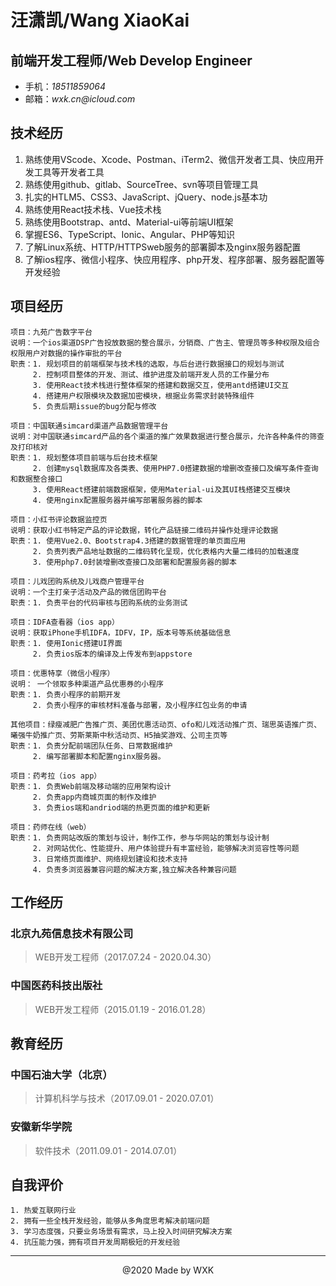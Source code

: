 # 汪潇凯/Wang XiaoKai
## 前端开发工程师/Web Develop Engineer

- 手机：_18511859064_
- 邮箱：_wxk.cn@icloud.com_

## 技术经历
1. 熟练使用VScode、Xcode、Postman、iTerm2、微信开发者工具、快应用开发工具等开发者工具
2. 熟练使用github、gitlab、SourceTree、svn等项目管理工具
3. 扎实的HTLM5、CSS3、JavaScript、jQuery、node.js基本功
4. 熟练使用React技术栈、Vue技术栈
5. 熟练使用Bootstrap、antd、Material-ui等前端UI框架
6. 掌握ES6、TypeScript、Ionic、Angular、PHP等知识
7. 了解Linux系统、HTTP/HTTPSweb服务的部署脚本及nginx服务器配置
8. 了解ios程序、微信小程序、快应用程序、php开发、程序部署、服务器配置等开发经验

## 项目经历

    项目：九苑广告数字平台
    说明：一个ios渠道DSP广告投放数据的整合展示，分销商、广告主、管理员等多种权限及组合权限用户对数据的操作审批的平台
    职责：1. 规划项目的前端框架与技术栈的选取，与后台进行数据接口的规划与测试
         2. 控制项目整体的开发、测试、维护进度及前端开发人员的工作量分布
         3. 使用React技术栈进行整体框架的搭建和数据交互，使用antd搭建UI交互
         4. 搭建用户权限模块及数据加密模块，根据业务需求封装特殊组件
         5. 负责后期issue的bug分配与修改

    项目：中国联通simcard渠道产品数据管理平台
    说明：对中国联通simcard产品的各个渠道的推广效果数据进行整合展示，允许各种条件的筛查及打印核对
    职责：1. 规划整体项目前端与后台技术框架
         2. 创建mysql数据库及各类表、使用PHP7.0搭建数据的增删改查接口及编写条件查询和数据整合接口
         3. 使用React搭建前端数据框架，使用Material-ui及其UI栈搭建交互模块
         4. 使用nginx配置服务器并编写部署服务器的脚本

    项目：小红书评论数据监控页
    说明：获取小红书特定产品的评论数据，转化产品链接二维码并操作处理评论数据
    职责：1. 使用Vue2.0、Bootstrap4.3搭建的数据管理的单页面应用
         2. 负责列表产品地址数据的二维码转化呈现，优化表格内大量二维码的加载速度
         3. 使用php7.0封装增删改查接口及部署和配置服务器的脚本

    项目：儿戏团购系统及儿戏商户管理平台
    说明：一个主打亲子活动及产品的微信团购平台
    职责：1. 负责平台的代码审核与团购系统的业务测试

    项目：IDFA查看器（ios app）
    说明：获取iPhone手机IDFA，IDFV，IP，版本号等系统基础信息
    职责：1. 使用Ionic搭建UI界面
         2. 负责ios版本的编译及上传发布到appstore

    项目：优惠特享（微信小程序）
    说明： 一个领取多种渠道产品优惠券的小程序
    职责：1. 负责小程序的前期开发
         2. 负责小程序的审核材料准备与部署，及小程序红包业务的申请

    其他项目：绿瘦减肥广告推广页、美团优惠活动页、ofo和儿戏活动推广页、瑞思英语推广页、曦强牛奶推广页、劳斯莱斯中秋活动页、H5抽奖游戏、公司主页等
    职责：1. 负责分配前端团队任务、日常数据维护
         2. 编写部署脚本和配置nginx服务器。

    项目：药考拉（ios app）
    职责：1. 负责Web前端及移动端的应用架构设计
         2. 负责app内商城页面的制作及维护
         3. 负责ios端和andriod端的热更页面的维护和更新
         
    项目：药师在线（web）
    职责：1. 负责网站改版的策划与设计，制作工作，参与华网站的策划与设计制
         2. 对网站优化、性能提升、用户体验提升有丰富经验，能够解决浏览容性等问题
         3. 日常络页面维护、网络规划建设和技术支持
         4. 负责多浏览器兼容问题的解决方案,独立解决各种兼容问题

## 工作经历
### 北京九苑信息技术有限公司
> WEB开发工程师（2017.07.24 - 2020.04.30）
### 中国医药科技出版社
> WEB开发工程师（2015.01.19 - 2016.01.28）

## 教育经历
### 中国石油大学（北京）
> 计算机科学与技术（2017.09.01 - 2020.07.01）
### 安徽新华学院
> 软件技术（2011.09.01 - 2014.07.01）

## 自我评价
    1. 热爱互联网行业
    2. 拥有一些全栈开发经验，能够从多角度思考解决前端问题
    3. 学习态度强，只要业务场景有需求，马上投入时间研究解决方案
    4. 抗压能力强，拥有项目开发周期极短的开发经验
    
    
---
<center>@2020 Made by WXK</center>

